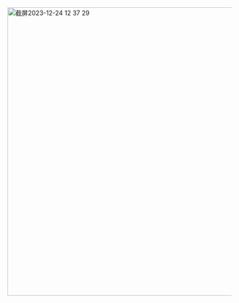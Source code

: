 <img width="647" alt="截屏2023-12-24 12 37 29" src="https://github.com/omedeto/omedeto/assets/39207247/542a9f88-92a6-4362-b49b-38e4e6a9b031">
